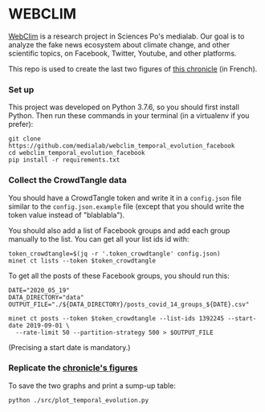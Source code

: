 # WEBCLIM

[WebClim](https://medialab.sciencespo.fr/activites/webclim/) is a research project in Sciences Po's medialab. Our goal is to analyze the fake news ecosystem about climate change, and other scientific topics, on Facebook, Twitter, Youtube, and other platforms. 

This repo is used to create the last two figures of [this chronicle](https://medialab.sciencespo.fr/actu/les-infox-sur-le-covid-sous-surveillance/) (in French).

### Set up

This project was developed on Python 3.7.6, so you should first install Python. 
Then run these commands in your terminal (in a virtualenv if you prefer):

```
git clone https://github.com/medialab/webclim_temporal_evolution_facebook
cd webclim_temporal_evolution_facebook
pip install -r requirements.txt
```

### Collect the CrowdTangle data

You should have a CrowdTangle token and write it in a `config.json` file similar to the `config.json.example` file 
(except that you should write the token value instead of "blablabla").

You should also add a list of Facebook groups and add each group manually to the list. You can get all your list ids id with:
```
token_crowdtangle=$(jq -r '.token_crowdtangle' config.json)
minet ct lists --token $token_crowdtangle
```

To get all the posts of these Facebook groups, you should run this:
```
DATE="2020_05_19"
DATA_DIRECTORY="data"
OUTPUT_FILE="./${DATA_DIRECTORY}/posts_covid_14_groups_${DATE}.csv"

minet ct posts --token $token_crowdtangle --list-ids 1392245 --start-date 2019-09-01 \
  --rate-limit 50 --partition-strategy 500 > $OUTPUT_FILE
```
(Precising a start date is mandatory.)

### Replicate the [chronicle's figures](https://medialab.sciencespo.fr/actu/les-infox-sur-le-covid-sous-surveillance/)

To save the two graphs and print a sump-up table:
```
python ./src/plot_temporal_evolution.py
```
